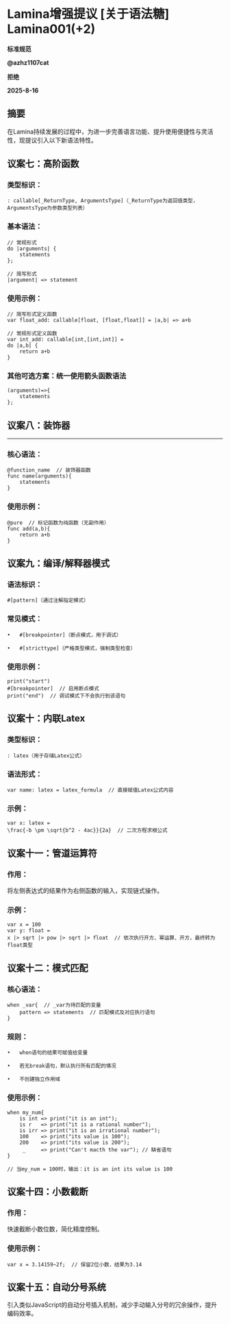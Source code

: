 # Lamina增强提议 [关于语法糖] Lamina001(+2)
**标准规范**

**@azhz1107cat**

**拒绝**

**2025-8-16**

## 摘要

在Lamina持续发展的过程中，为进一步完善语言功能、提升使用便捷性与灵活性，现提议引入以下新语法特性。

## 议案七：高阶函数


### 类型标识：

```
: callable[_ReturnType, ArgumentsType]（_ReturnType为返回值类型，ArgumentsType为参数类型列表）
```
### 基本语法：
```
// 常规形式
do |arguments| {
    statements
};

// 简写形式
|argument| => statement
```
### 使用示例：
```
// 简写形式定义函数
var float_add: callable[float, [float,float]] = |a,b| => a+b

// 常规形式定义函数
var int_add: callable[int,[int,int]] =
do |a,b| {
    return a+b
}
```
### 其他可选方案：统一使用箭头函数语法
```
(arguments)=>{
    statements
};
```
## 议案八：装饰器

---
### 核心语法：
```
@function_name  // 装饰器函数
func name(arguments){
    statements
}
```
### 使用示例：
```
@pure  // 标记函数为纯函数（无副作用）
func add(a,b){
    return a+b
}
```
## 议案九：编译/解释器模式


### 语法标识：
```
#[pattern]（通过注解指定模式）
```
### 常见模式：

	•	#[breakpointer]（断点模式，用于调试）

	•	#[stricttype]（严格类型模式，强制类型检查）

### 使用示例：
```
print("start")
#[breakpointer]  // 启用断点模式
print("end")  // 调试模式下不会执行到该语句
```
## 议案十：内联Latex


### 类型标识：

```
: latex（用于存储Latex公式）
```
### 语法形式：
```
var name: latex = latex_formula  // 直接赋值Latex公式内容
```
### 示例：
```
var x: latex = 
\frac{-b \pm \sqrt{b^2 - 4ac}}{2a}  // 二次方程求根公式
```
## 议案十一：管道运算符


### 作用：
将左侧表达式的结果作为右侧函数的输入，实现链式操作。
### 示例：
```
var x = 100
var y: float = 
x |> sqrt |> pow |> sqrt |> float  // 依次执行开方、幂运算、开方，最终转为float类型
```
## 议案十二：模式匹配


### 核心语法：
```
when _var{  // _var为待匹配的变量
    pattern => statements  // 匹配模式及对应执行语句
}
```
### 规则：

	•	when语句的结果可赋值给变量

	•	若无break语句，默认执行所有匹配的情况

	•	不创建独立作用域

### 使用示例：
```
when my_num{
    is int => print("it is an int");
    is r   => print("it is a rational number");
    is irr => print("it is an irrational number");
    100    => print("its value is 100");
    200    => print("its value is 200");
     _     => print("Can't macth the var"); // 缺省语句
}

// 当my_num = 100时，输出：it is an int its value is 100
```

## 议案十四：小数截断


### 作用：
快速截断小数位数，简化精度控制。
### 使用示例：
```
var x = 3.14159~2f;  // 保留2位小数，结果为3.14
```
## 议案十五：自动分号系统


引入类似JavaScript的自动分号插入机制，减少手动输入分号的冗余操作，提升编码效率。